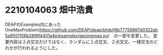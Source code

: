 # 2210104063 畑中浩貴
DEAPのExamples内にあったOneMaxProblem(https://github.com/DEAP/deap/blob/f4b77759897d0322ab5a6551106b28f6f4401a4e/examples/ga/onemax.py)　の一部を変更した。
変更内容は２点交叉だけではなく、ランダムに１点交叉、２点交叉、一様交叉のどれかが行われるようにした。

